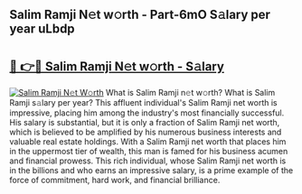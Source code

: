 ## Salim Ramji N𝚎t w𝚘rth - Part-6mO S𝚊lary per year uLbdp

# <h2><a href="http://gc1o88y.nevu.top/?p=Salim+Ramji">🔗 👉🔴 Salim Ramji N𝚎t w𝚘rth - S𝚊lary</a></h2>

[![Salim Ramji N𝚎t W𝚘rth](https://i.imgur.com/Oavwk0R.jpeg)](http://gc1o88y.nevu.top/?p=Salim+Ramji)
What is Salim Ramji n𝚎t w𝚘rth? What is Salim Ramji s𝚊lary per year?
This affluent individual's Salim Ramji net worth is impressive, placing him among the industry's most financially successful. His salary is substantial, but it is only a fraction of Salim Ramji net worth, which is believed to be amplified by his numerous business interests and valuable real estate holdings. With a Salim Ramji net worth that places him in the uppermost tier of wealth, this man is famed for his business acumen and financial prowess. This rich individual, whose Salim Ramji net worth is in the billions and who earns an impressive salary, is a prime example of the force of commitment, hard work, and financial brilliance.
